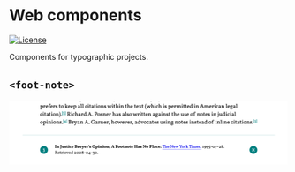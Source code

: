 # Web components
[![License](http://img.shields.io/:license-mit-blue.svg?style=flat-square)](http://badges.mit-license.org)

Components for typographic projects.

## `<foot-note>`

<img src="https://github.com/RolandDreger/web-components/raw/master/foot-note/foot-note_web_component.png" title="Footnote web component" alt="Footnote web component">

